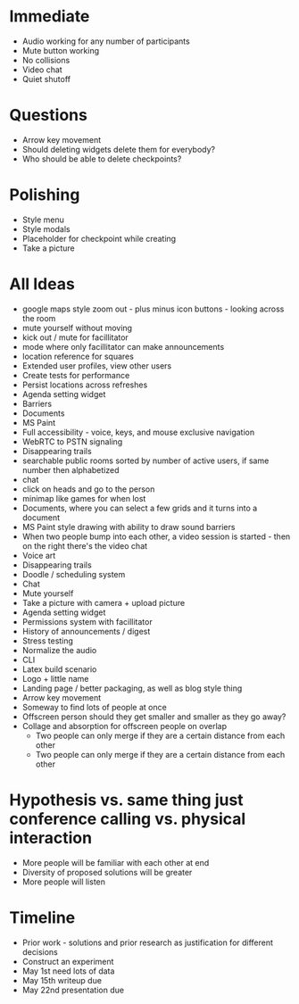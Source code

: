 # Immediate
* Audio working for any number of participants
* Mute button working
* No collisions
* Video chat
* Quiet shutoff

# Questions

* Arrow key movement
* Should deleting widgets delete them for everybody?
* Who should be able to delete checkpoints?

# Polishing
* Style menu
* Style modals
* Placeholder for checkpoint while creating
* Take a picture

# All Ideas
* google maps style zoom out - plus minus icon buttons - looking across the room
* mute yourself without moving
* kick out / mute for facillitator
* mode where only facillitator can make announcements
* location reference for squares
* Extended user profiles, view other users
* Create tests for performance
* Persist locations across refreshes
* Agenda setting widget
* Barriers
* Documents
* MS Paint
* Full accessibility - voice, keys, and mouse exclusive navigation
* WebRTC to PSTN signaling
* Disappearing trails
* searchable public rooms sorted by number of active users, if same number then alphabetized
* chat
* click on heads and go to the person
* minimap like games for when lost
* Documents, where you can select a few grids and it turns into a document
* MS Paint style drawing with ability to draw sound barriers
* When two people bump into each other, a video session is started - then on the
  right there's the video chat
* Voice art
* Disappearing trails
* Doodle / scheduling system
* Chat
* Mute yourself
* Take a picture with camera + upload picture
* Agenda setting widget
* Permissions system with facillitator
* History of announcements / digest
* Stress testing
* Normalize the audio
* CLI
* Latex build scenario
* Logo + little name
* Landing page / better packaging, as well as blog style thing
* Arrow key movement
* Someway to find lots of people at once
* Offscreen person should they get smaller and smaller as they go away?
* Collage and absorption for offscreen people on overlap
  * Two people can only merge if they are a certain distance from each other
  * Two people can only merge if they are a certain distance from each other

# Hypothesis vs. same thing just conference calling vs. physical interaction
* More people will be familiar with each other at end
* Diversity of proposed solutions will be greater
* More people will listen

# Timeline
* Prior work - solutions and prior research as justification for different
    decisions
* Construct an experiment
* May 1st need lots of data
* May 15th writeup due
* May 22nd presentation due
